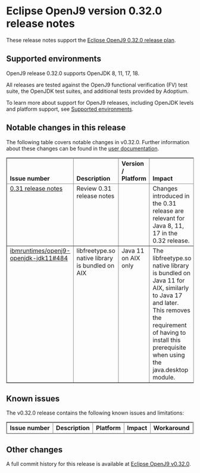 <!--
* Copyright (c) 2022, 2022 IBM Corp. and others
*
* This program and the accompanying materials are made
* available under the terms of the Eclipse Public License 2.0
* which accompanies this distribution and is available at
* https://www.eclipse.org/legal/epl-2.0/ or the Apache
* License, Version 2.0 which accompanies this distribution and
* is available at https://www.apache.org/licenses/LICENSE-2.0.
*
* This Source Code may also be made available under the
* following Secondary Licenses when the conditions for such
* availability set forth in the Eclipse Public License, v. 2.0
* are satisfied: GNU General Public License, version 2 with
* the GNU Classpath Exception [1] and GNU General Public
* License, version 2 with the OpenJDK Assembly Exception [2].
*
* [1] https://www.gnu.org/software/classpath/license.html
* [2] http://openjdk.java.net/legal/assembly-exception.html
*
* SPDX-License-Identifier: EPL-2.0 OR Apache-2.0 OR GPL-2.0 WITH
* Classpath-exception-2.0 OR LicenseRef-GPL-2.0 WITH Assembly-exception
-->

# Eclipse OpenJ9 version 0.32.0 release notes

These release notes support the [Eclipse OpenJ9 0.32.0 release plan](https://projects.eclipse.org/projects/technology.openj9/releases/0.32.0/plan).

## Supported environments

OpenJ9 release 0.32.0 supports OpenJDK 8, 11, 17, 18.

All releases are tested against the OpenJ9 functional verification (FV) test suite, the OpenJDK test suites, and additional tests provided by Adoptium.

To learn more about support for OpenJ9 releases, including OpenJDK levels and platform support, see [Supported environments](https://eclipse.org/openj9/docs/openj9_support/index.html).

## Notable changes in this release

The following table covers notable changes in v0.32.0. Further information about these changes can be found in the [user documentation](https://eclipse-openj9.github.io/openj9-docs/version0.32/).

<table cellpadding="4" cellspacing="0" summary="" width="100%" rules="all" frame="border" border="1"><thead align="left">
<tr>
<th valign="bottom">Issue number</th>
<th valign="bottom">Description</th>
<th valign="bottom">Version / Platform</th>
<th valign="bottom">Impact</th>
</tr>
</thead>
<tbody>

<tr>
<td valign="top"><a href="https://github.com/eclipse-openj9/openj9/blob/master/doc/release-notes/0.31/0.31.md">0.31 release notes</a></td>
<td valign="top">Review 0.31 release notes</td>
<td valign="top"></td>
<td valign="top">Changes introduced in the 0.31 release are relevant for Java 8, 11, 17 in the 0.32 release.</td>
</tr>

<tr>
<td valign="top"><a href="https://github.com/ibmruntimes/openj9-openjdk-jdk11/pull/484">ibmruntimes/openj9-openjdk-jdk11#484</a></td>
<td valign="top">libfreetype.so native library is bundled on AIX</td>
<td valign="top">Java 11 on AIX only</td>
<td valign="top">The libfreetype.so native library is bundled on Java 11 for AIX, similarly to Java 17 and later. This removes the requirement of having to install this prerequisite when using the java.desktop module.</td>
</tr>

</tbody>
</table>

## Known issues

The v0.32.0 release contains the following known issues and limitations:

<table cellpadding="4" cellspacing="0" summary="" width="100%" rules="all" frame="border" border="1">
<thead align="left">
<tr>
<th valign="bottom">Issue number</th>
<th valign="bottom">Description</th>
<th valign="bottom">Platform</th>
<th valign="bottom">Impact</th>
<th valign="bottom">Workaround</th>
</tr>

</thead>
<tbody>

</tbody>
</table>

## Other changes

A full commit history for this release is available at [Eclipse OpenJ9 v0.32.0](https://github.com/eclipse-openj9/openj9/releases/tag/openj9-0.32.0).
